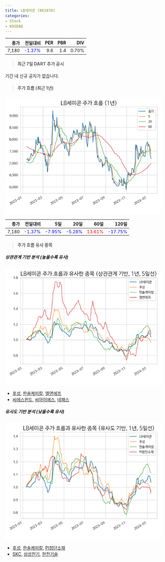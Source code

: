 ```yaml
---
title: LB세미콘 (061970)
categories:
- Stock
- KOSDAQ
---
```


|종가|전일대비|PER|PBR|DIV|
|---:|-------:|--:|--:|--:|
|7,180|<span style="color: blue">-1.37%</span>|9.6|1.4|0.70%|

<!-- more -->

> #### 최근 7일 DART 추가 공시

기간 내 신규 공지가 없습니다.

> #### 주가 흐름 (최근 1년)

![061970](/assets/images/stock/061970.png)

|종가|전일대비|5일|20일|60일|120일|
|---:|-------:|--:|---:|---:|----:|
|7,180|<span style="color: blue">-1.37%</span>|<span style="color: blue">-7.95%</span>|<span style="color: blue">-5.28%</span>|<span style="color: red">13.61%</span>|<span style="color: blue">-17.75%</span>|

> #### 주가 흐름 유사 종목

##### 상관관계 기반 분석 (높을수록 유사)
![061970](/assets/images/stock/061970_corr.png)
- [후성](/093370/), [한솔케미칼](/014680/), [엘앤에프](/066970/)
- [씨에스윈드](/112610/), [씨아이에스](/222080/), [네패스](/033640/)

##### 유사도 기반 분석 (낮을수록 유사)	
![061970](/assets/images/stock/061970_sim.png)
- [후성](/093370/), [한솔케미칼](/014680/), [PI첨단소재](/178920/)
- [SKC](/011790/), [삼성전기](/009150/), [한전기술](/052690/)